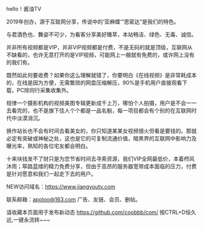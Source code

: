 hello！酱油TV

2019年创办，源于互联网分享，传说中的‘亚麻蝶’“思密达”是我们的特色。

与君酒色也、舞姿不可少，为看客分享美好臻萃，本站畅洁、绿色、无毒、诚信。 

并非所有视频都是VIP，并非VIP视频都是付费，不是无码的就是顶级，互联网从不缺看的，也许无意打开的是VIP视频，可能网上一艘就有免费的，或许网上没有的我们有。

既然如此何要收费？如果你这么理解就错了，你要明白《在线视频》是非常耗成本的，在线是因为方便，无需繁琐的网盘压缩解压，90%是手机用户直接观看下载，PC除同行采集收集外。

规律一个摄影机构的视频美图专辑更新成千上万，哪怕个人拍摄，用户是不会一一去看完的，也不是旗下佳人个个都是一品名魁，每一项目都会有个别的在互联网时代中淡漠消沉。

换作站长也不会有时间去看美女的，你只知道某某女视频很火但看是要钱的。那就必定有突破或神秘之处，这也是它的可复制流通价值，暗黑界的互联网中影响力及曝光率，熟知的各位宅友都会明白。

十来块钱发不了财只是为您节省时间去寻索资源，我们VIP全网最低价，本着栉风沐雨；筚路蓝缕的精力免费分享，但由于高昂的服务器宽带成本面临的压力，付费是针对愿意和我们一起走下去的用户。

NEW访问域名：https://www.jiangyoutv.com

联系邮箱：apoloo@163.com 广告、友链、会员、删帖。

请收藏本页面用于发布新动态 https://github.com/coobbb/com/ 按CTRL+D恒久远,一键永流转~~~ 
                                                                                     
